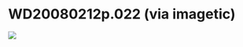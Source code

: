 <!--
id: 26193998
link: http://tumblr.atmos.org/post/26193998/wd20080212p-022-via-imagetic
slug: wd20080212p-022-via-imagetic
date: Tue Feb 12 2008 17:38:29 GMT-0800 (PST)
publish: 2008-02-012
tags: 
title: WD20080212p.022 (via imagetic)
-->


WD20080212p.022 (via imagetic)
==============================

![](http://25.media.tumblr.com/ZyX8Upfyn5cre0ijiqOu8QPc_400.jpg)

